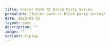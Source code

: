```yaml
---
title: Farrer Park RC Block Party Series
permalink: /farrer-park-rc-block-party-series/
date: 2022-09-22
layout: post
description: ""
image: ""
variant: tiptap
---
```

